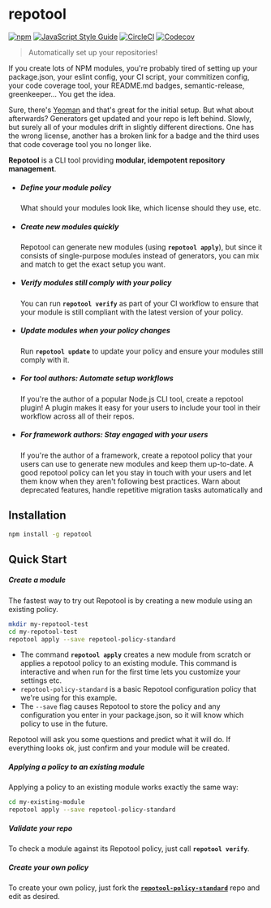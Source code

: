 # repotool

[![npm][npm-image]][npm-url] [![JavaScript Style Guide][standard-image]][standard-url] [![CircleCI][circle-image]][circle-url] [![Codecov][codecov-image]][codecov-url]

[npm-image]: https://img.shields.io/npm/v/repotool.svg?style=flat
[npm-url]: https://img.shields.io/npm/v/repotool.svg?style=flat
[standard-image]: https://img.shields.io/badge/code%20style-standard-brightgreen.svg
[standard-url]: https://img.shields.io/badge/code%20style-standard-brightgreen.svg
[circle-image]: https://circleci.com/gh/justmoon/repotool.svg?style=shield
[circle-url]: https://circleci.com/gh/justmoon/repotool.svg?style=shield
[codecov-image]: https://codecov.io/gh/justmoon/repotool/branch/master/graph/badge.svg
[codecov-url]: https://codecov.io/gh/justmoon/repotool/branch/master/graph/badge.svg

> Automatically set up your repositories!

If you create lots of NPM modules, you're probably tired of setting up your package.json, your eslint config, your CI script, your commitizen config, your code coverage tool, your README.md badges, semantic-release, greenkeeper... You get the idea.

Sure, there's [Yeoman](http://yeoman.io/) and that's great for the initial setup. But what about afterwards? Generators get updated and your repo is left behind. Slowly, but surely all of your modules drift in slightly different directions. One has the wrong license, another has a broken link for a badge and the third uses that code coverage tool you no longer like.

**Repotool** is a CLI tool providing **modular, idempotent repository management**.

* ##### Define your module policy

  What should your modules look like, which license should they use, etc.

* ##### Create new modules quickly

  Repotool can generate new modules (using **`repotool apply`**), but since it consists of single-purpose modules instead of generators, you can mix and match to get the exact setup you want.

* ##### Verify modules still comply with your policy

  You can run **`repotool verify`** as part of your CI workflow to ensure that your module is still compliant with the latest version of your policy.

* ##### Update modules when your policy changes

  Run **`repotool update`** to update your policy and ensure your modules still comply with it.

* ##### For tool authors: Automate setup workflows

  If you're the author of a popular Node.js CLI tool, create a repotool plugin! A plugin makes it easy for your users to include your tool in their workflow across all of their repos.

* ##### For framework authors: Stay engaged with your users

  If you're the author of a framework, create a repotool policy that your users can use to generate new modules and keep them up-to-date. A good repotool policy can let you stay in touch with your users and let them know when they aren't following best practices. Warn about deprecated features, handle repetitive migration tasks automatically and

## Installation

``` sh
npm install -g repotool
```

## Quick Start

##### Create a module

The fastest way to try out Repotool is by creating a new module using an existing policy.

``` sh
mkdir my-repotool-test
cd my-repotool-test
repotool apply --save repotool-policy-standard
```

* The command **`repotool apply`** creates a new module from scratch or applies a repotool policy to an existing module. This command is interactive and when run for the first time lets you customize your settings etc.
* `repotool-policy-standard` is a basic Repotool configuration policy that we're using for this example.
* The `--save` flag causes Repotool to store the policy and any configuration you enter in your package.json, so it will know which policy to use in the future.

Repotool will ask you some questions and predict what it will do. If everything looks ok, just confirm and your module will be created.

##### Applying a policy to an existing module

Applying a policy to an existing module works exactly the same way:

``` sh
cd my-existing-module
repotool apply --save repotool-policy-standard
```

##### Validate your repo

To check a module against its Repotool policy, just call **`repotool verify`**.

##### Create your own policy

To create your own policy, just fork the [**`repotool-policy-standard`**](https://github.com/repotool/repotool-policy-standard) repo and edit as desired.

